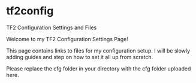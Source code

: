 # tf2config
TF2 Configuration Settings and Files

Welcome to my TF2 Configuration Settings Page!

This page contains links to files for my configuration setup. I will be slowly adding guides and step on how to set it all up from scratch.

Please replace the cfg folder in your directory with the cfg folder uploaded here.
